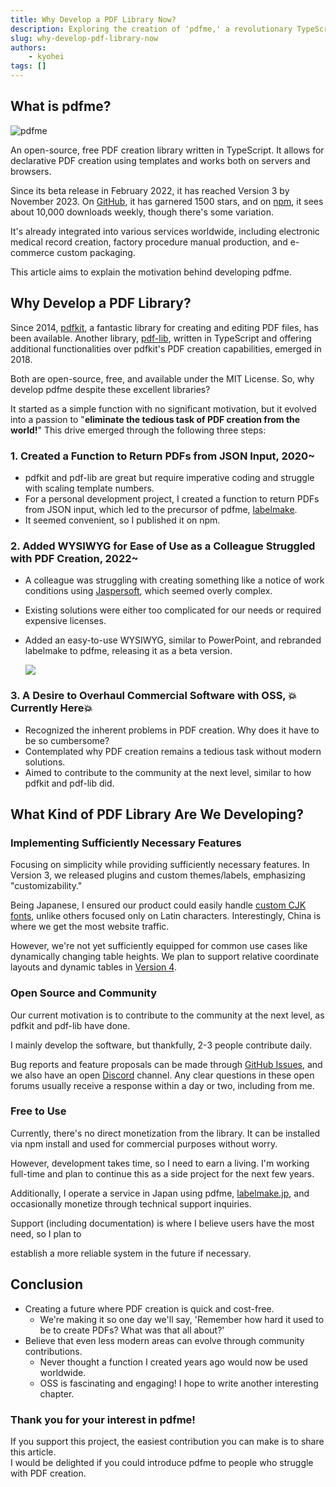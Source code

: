 ```yaml
---
title: Why Develop a PDF Library Now?
description: Exploring the creation of 'pdfme,' a revolutionary TypeScript-based PDF library. Discover the motivations and innovations behind this modern PDF solution.
slug: why-develop-pdf-library-now
authors: 
    - kyohei
tags: []
---
```


## What is pdfme?

![pdfme](https://storage.googleapis.com/zenn-user-upload/e8b30b9c5923-20231206.png)

An open-source, free PDF creation library written in TypeScript. It allows for declarative PDF creation using templates and works both on servers and browsers.

Since its beta release in February 2022, it has reached Version 3 by November 2023. On [GitHub](https://github.com/pdfme/pdfme), it has garnered 1500 stars, and on [npm](https://www.npmjs.com/package/@pdfme/generator), it sees about 10,000 downloads weekly, though there's some variation.

It's already integrated into various services worldwide, including electronic medical record creation, factory procedure manual production, and e-commerce custom packaging.

This article aims to explain the motivation behind developing pdfme.

<!-- truncate -->

## Why Develop a **PDF Library**?

Since 2014, [pdfkit](https://github.com/foliojs/pdfkit), a fantastic library for creating and editing PDF files, has been available. Another library, [pdf-lib](https://github.com/Hopding/pdf-lib), written in TypeScript and offering additional functionalities over pdfkit's PDF creation capabilities, emerged in 2018.

Both are open-source, free, and available under the MIT License.
So, why develop pdfme despite these excellent libraries?

It started as a simple function with no significant motivation, but it evolved into a passion to "**eliminate the tedious task of PDF creation from the world!**" This drive emerged through the following three steps:

### 1. Created a Function to Return PDFs from JSON Input, 2020~

- pdfkit and pdf-lib are great but require imperative coding and struggle with scaling template numbers.
- For a personal development project, I created a function to return PDFs from JSON input, which led to the precursor of pdfme, [labelmake](https://github.com/hand-dot/labelmake).
- It seemed convenient, so I published it on npm.

### 2. Added WYSIWYG for Ease of Use as a Colleague Struggled with PDF Creation, 2022~

- A colleague was struggling with creating something like a notice of work conditions using [Jaspersoft](https://www.jaspersoft.com/), which seemed overly complex.
- Existing solutions were either too complicated for our needs or required expensive licenses.
- Added an easy-to-use WYSIWYG, similar to PowerPoint, and rebranded labelmake to pdfme, releasing it as a beta version.

    ![](https://storage.googleapis.com/zenn-user-upload/6e1076e7ddf5-20231206.png)
    

### 3. A Desire to Overhaul Commercial Software with OSS, 💥Currently Here💥

- Recognized the inherent problems in PDF creation. Why does it have to be so cumbersome?
- Contemplated why PDF creation remains a tedious task without modern solutions.
- Aimed to contribute to the community at the next level, similar to how pdfkit and pdf-lib did.

## What Kind of PDF Library Are We Developing?

### Implementing Sufficiently Necessary Features

Focusing on simplicity while providing sufficiently necessary features.
In Version 3, we released plugins and custom themes/labels, emphasizing "customizability."

Being Japanese, I ensured our product could easily handle [custom CJK fonts](https://pdfme.com/docs/custom-fonts), unlike others focused only on Latin characters. Interestingly, China is where we get the most website traffic.

However, we're not yet sufficiently equipped for common use cases like dynamically changing table heights. We plan to support relative coordinate layouts and dynamic tables in [Version 4](https://github.com/orgs/pdfme/projects/8/views/1).

### Open Source and Community

Our current motivation is to contribute to the community at the next level, as pdfkit and pdf-lib have done.

I mainly develop the software, but thankfully, 2-3 people contribute daily.

Bug reports and feature proposals can be made through [GitHub Issues](https://github.com/pdfme/pdfme/issues), and we also have an open [Discord](https://discord.gg/xWPTJbmgNV) channel. Any clear questions in these open forums usually receive a response within a day or two, including from me.

### Free to Use

Currently, there's no direct monetization from the library.
It can be installed via npm install and used for commercial purposes without worry.

However, development takes time, so I need to earn a living. I'm working full-time and plan to continue this as a side project for the next few years.

Additionally, I operate a service in Japan using pdfme, [labelmake.jp](https://labelmake.jp/), and occasionally monetize through technical support inquiries.

Support (including documentation) is where I believe users have the most need, so I plan to

 establish a more reliable system in the future if necessary.

## Conclusion

- Creating a future where PDF creation is quick and cost-free.
    - We're making it so one day we'll say, 'Remember how hard it used to be to create PDFs? What was that all about?'
- Believe that even less modern areas can evolve through community contributions.
    - Never thought a function I created years ago would now be used worldwide.
    - OSS is fascinating and engaging! I hope to write another interesting chapter.

### Thank you for your interest in pdfme!

If you support this project, the easiest contribution you can make is to share this article.  
I would be delighted if you could introduce pdfme to people who struggle with PDF creation.